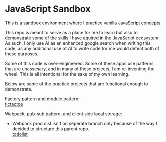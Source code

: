 # JavaScript Sandbox

This is a sandbox environment where I practice vanilla JavaScript concepts.

This repo is meant to serve as a place for me to learn but also to demonstrate
some of the skills I have aquired in the JavaScript ecosystem. As such, I only use AI
as an enhanced google search when writing this code, as any additional use of AI to
write code for me would defeat both of these purposes.

Some of this code is over-engineered. Some of these apps use patterns that are 
unessesary, and in many of these projects, I am re-inventing the wheel. This is
all intentional for the sake of my own learning.

Below are some of the practice projects that are functional enough to demonstrate.

Factory pattern and module pattern:  
[tictactoe](https://tanner-denti.github.io/javascript-sandbox/factory-module-patterns/)

Webpack, pub-sub pattern, and client side local storage:  
- Webpack prod dist isn't on seperate branch only because of the way I decided to structure this parent repo.  
[todolist](https://tanner-denti.github.io/javascript-sandbox/webpack-project-local-storage/dist/)  
